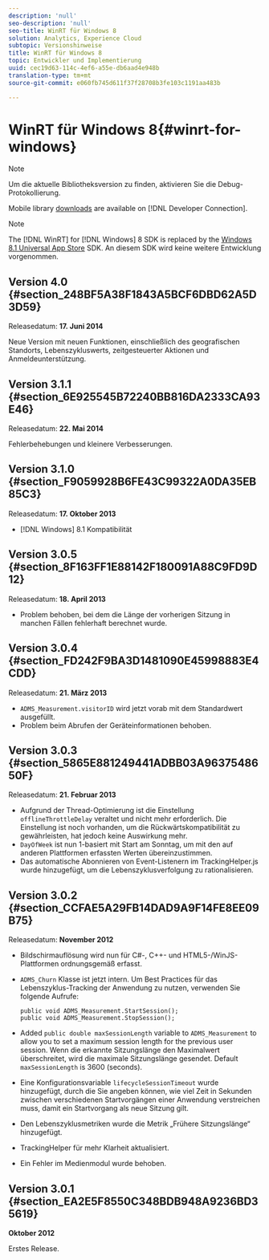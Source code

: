 ```yaml
---
description: 'null'
seo-description: 'null'
seo-title: WinRT für Windows 8
solution: Analytics, Experience Cloud
subtopic: Versionshinweise
title: WinRT für Windows 8
topic: Entwickler und Implementierung
uuid: cec19d63-114c-4ef6-a55e-db6aad4e948b
translation-type: tm+mt
source-git-commit: e060fb745d611f37f28708b3fe103c1191aa483b

---
```



# WinRT für Windows 8{#winrt-for-windows}

>[!NOTE]
>
>Um die aktuelle Bibliotheksversion zu finden, aktivieren Sie die Debug-Protokollierung.

Mobile library [downloads](https://marketing.adobe.com/developer/get-started/mobile/c-measuring-mobile-applications) are available on [!DNL Developer Connection].

>[!NOTE]
>
>The [!DNL WinRT] for [!DNL Windows] 8 SDK is replaced by the [Windows 8.1 Universal App Store](../appmeasurement-release-notes/c-release-notes-winu.md#concept_79EEB87B0FEC4F6DB11BE8ED417A970E) SDK. An diesem SDK wird keine weitere Entwicklung vorgenommen.

## Version 4.0 {#section_248BF5A38F1843A5BCF6DBD62A5D3D59}

Releasedatum: **17. Juni 2014**

Neue Version mit neuen Funktionen, einschließlich des geografischen Standorts, Lebenszykluswerts, zeitgesteuerter Aktionen und Anmeldeunterstützung.

## Version 3.1.1 {#section_6E925545B72240BB816DA2333CA93E46}

Releasedatum: **22. Mai 2014**

Fehlerbehebungen und kleinere Verbesserungen.

## Version 3.1.0 {#section_F9059928B6FE43C99322A0DA35EB85C3}

Releasedatum: **17. Oktober 2013**

* [!DNL Windows] 8.1 Kompatibilität

## Version 3.0.5 {#section_8F163FF1E88142F180091A88C9FD9D12}

Releasedatum: **18. April 2013**

* Problem behoben, bei dem die Länge der vorherigen Sitzung in manchen Fällen fehlerhaft berechnet wurde.

## Version 3.0.4 {#section_FD242F9BA3D1481090E45998883E4CDD}

Releasedatum: **21. März 2013**

* `ADMS_Measurement.visitorID` wird jetzt vorab mit dem Standardwert ausgefüllt.
* Problem beim Abrufen der Geräteinformationen behoben.

## Version 3.0.3 {#section_5865E881249441ADBB03A9637548650F}

Releasedatum: **21. Februar 2013**

* Aufgrund der Thread-Optimierung ist die Einstellung `offlineThrottleDelay` veraltet und nicht mehr erforderlich. Die Einstellung ist noch vorhanden, um die Rückwärtskompatibilität zu gewährleisten, hat jedoch keine Auswirkung mehr.
* `DayOfWeek` ist nun 1-basiert mit Start am Sonntag, um mit den auf anderen Plattformen erfassten Werten übereinzustimmen.
* Das automatische Abonnieren von Event-Listenern im TrackingHelper.js wurde hinzugefügt, um die Lebenszyklusverfolgung zu rationalisieren.

## Version 3.0.2 {#section_CCFAE5A29FB14DAD9A9F14FE8EE09B75}

Releasedatum: **November 2012**

* Bildschirmauflösung wird nun für C#-, C++- und HTML5-/WinJS-Plattformen ordnungsgemäß erfasst.
* `ADMS_Churn` Klasse ist jetzt intern. Um Best Practices für das Lebenszyklus-Tracking der Anwendung zu nutzen, verwenden Sie folgende Aufrufe:

   ```
   public void ADMS_Measurement.StartSession(); 
   public void ADMS_Measurement.StopSession();
   ```

* Added `public double maxSessionLength` variable to `ADMS_Measurement` to allow you to set a maximum session length for the previous user session. Wenn die erkannte Sitzungslänge den Maximalwert überschreitet, wird die maximale Sitzungslänge gesendet. Default `maxSessionLength` is 3600 (seconds).
* Eine Konfigurationsvariable `lifecycleSessionTimeout` wurde hinzugefügt, durch die Sie angeben können, wie viel Zeit in Sekunden zwischen verschiedenen Startvorgängen einer Anwendung verstreichen muss, damit ein Startvorgang als neue Sitzung gilt.
* Den Lebenszyklusmetriken wurde die Metrik „Frühere Sitzungslänge“ hinzugefügt.
* TrackingHelper für mehr Klarheit aktualisiert.
* Ein Fehler im Medienmodul wurde behoben.

## Version 3.0.1 {#section_EA2E5F8550C348BDB948A9236BD35619}

**Oktober 2012**

Erstes Release.
